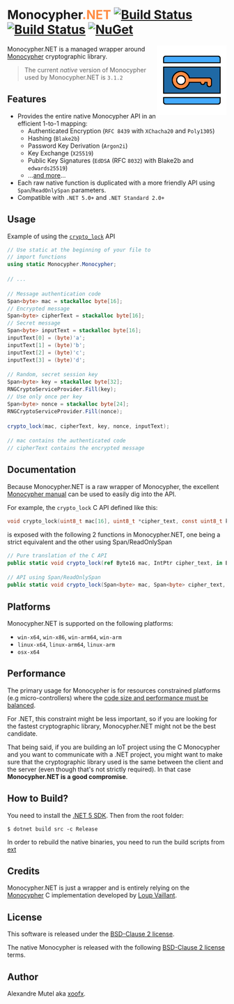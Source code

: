 # Monocypher<font color="FF8C44">.NET</font> [![Build Status](https://github.com/xoofx/Monocypher.NET/workflows/managed/badge.svg?branch=master)](https://github.com/xoofx/Monocypher.NET/actions) [![Build Status](https://github.com/xoofx/Monocypher.NET/workflows/native/badge.svg?branch=master)](https://github.com/xoofx/Monocypher.NET/actions) [![NuGet](https://img.shields.io/nuget/v/Monocypher.svg)](https://www.nuget.org/packages/Monocypher)

<img align="right" width="160px" height="160px" src="img/monocypher_dotnet.png">

Monocypher.NET is a managed wrapper around [Monocypher](https://github.com/LoupVaillant/Monocypher) cryptographic library.

> The current _native_ version of Monocypher used by Monocypher.NET is `3.1.2`
## Features

- Provides the entire native Monocypher API in an efficient 1-to-1 mapping:
  - Authenticated Encryption (`RFC 8439` with `XChacha20` and `Poly1305`)
  - Hashing (`Blake2b`)
  - Password Key Derivation (`Argon2i`)
  - Key Exchange (`X25519`)
  - Public Key Signatures (`EdDSA` (RFC `8032`) with Blake2b and `edwards25519`)
  - ...[and more](https://monocypher.org/manual/)...
- Each raw native function is duplicated with a more friendly API using `Span`/`ReadOnlySpan` parameters.
- Compatible with `.NET 5.0+` and `.NET Standard 2.0+`

## Usage

Example of using the [`crypto_lock`](https://monocypher.org/manual/aead) API

```csharp
// Use static at the beginning of your file to
// import functions
using static Monocypher.Monocypher;

// ...

// Message authentication code
Span<byte> mac = stackalloc byte[16];
// Encrypted message
Span<byte> cipherText = stackalloc byte[16];
// Secret message
Span<byte> inputText = stackalloc byte[16];
inputText[0] = (byte)'a';
inputText[1] = (byte)'b';
inputText[2] = (byte)'c';
inputText[3] = (byte)'d';

// Random, secret session key
Span<byte> key = stackalloc byte[32];
RNGCryptoServiceProvider.Fill(key);
// Use only once per key
Span<byte> nonce = stackalloc byte[24];
RNGCryptoServiceProvider.Fill(nonce);

crypto_lock(mac, cipherText, key, nonce, inputText);

// mac contains the authenticated code
// cipherText contains the encrypted message

```

## Documentation

Because Monocypher.NET is a raw wrapper of Monocypher, the excellent [Monocypher manual](https://monocypher.org/manual/) can be used to easily dig into the API.

For example, the `crypto_lock` C API defined like this:

```c
void crypto_lock(uint8_t mac[16], uint8_t *cipher_text, const uint8_t key[32], const uint8_t nonce[24], const uint8_t *plain_text, size_t text_size);
```

is exposed with the following 2 functions in Monocypher.NET, one being a strict equivalent and the other using Span/ReadOnlySpan

```csharp
// Pure translation of the C API
public static void crypto_lock(ref Byte16 mac, IntPtr cipher_text, in Byte32 key, in Byte24 nonce, IntPtr plain_text, Monocypher.size_t text_size);

// API using Span/ReadOnlySpan
public static void crypto_lock(Span<byte> mac, Span<byte> cipher_text, ReadOnlySpan<byte> key, ReadOnlySpan<byte> nonce, ReadOnlySpan<byte> plain_text)
```

## Platforms

Monocypher.NET is supported on the following platforms:

- `win-x64`, `win-x86`, `win-arm64`, `win-arm`
- `linux-x64`, `linux-arm64`, `linux-arm`
- `osx-x64`

## Performance

The primary usage for Monocypher is for resources constrained platforms (e.g micro-controllers)
where the [code size and performance must be balanced](https://monocypher.org/speed).

For .NET, this constraint might be less important, so if you are looking for the fastest  cryptographic library, Monocypher.NET might not be the best candidate.

That being said, if you are building an IoT project using the C Monocypher and you want to communicate with a .NET project, you might want to make sure that the cryptographic library used is the same between the client and the server (even though that's not strictly required). In that case **Monocypher.NET is a good compromise**.

## How to Build?

You need to install the [.NET 5 SDK](https://dotnet.microsoft.com/download/dotnet/5.0). Then from the root folder:

```console
$ dotnet build src -c Release
```

In order to rebuild the native binaries, you need to run the build scripts from [ext](ext/readme.md)

## Credits

Monocypher.NET is just a wrapper and is entirely relying on the [Monocypher](https://monocypher.org/) C implementation developed by [Loup Vaillant](https://loup-vaillant.fr/).

## License

This software is released under the [BSD-Clause 2 license](https://opensource.org/licenses/BSD-2-Clause).

The native Monocypher is released with the following [BSD-Clause 2 license](https://github.com/LoupVaillant/Monocypher/blob/master/LICENCE.md) terms.

## Author

Alexandre Mutel aka [xoofx](http://xoofx.com).